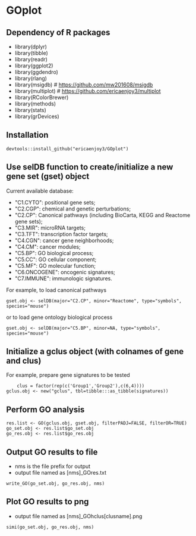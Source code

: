 # GOplot

## Dependency of R packages
* library(dplyr)
* library(tibble)
* library(readr)
* library(ggplot2)
* library(ggdendro)
* library(rlang)
* library(msigdb) # https://github.com/mw201608/msigdb
* library(multiplot) # https://github.com/ericaenjoy3/multiplot
* library(RColorBrewer)
* library(methods)
* library(stats)
* library(grDevices)


## Installation
```
devtools::install_github("ericaenjoy3/GOplot")
```

## Use selDB function to create/initialize a new gene set (gset) object
Current available  database:
* "C1.CYTO": positional gene sets;
* "C2.CGP": chemical and genetic perturbations;
* "C2.CP": Canonical pathways (including BioCarta, KEGG and Reactome gene sets);
* "C3.MIR": microRNA targets;
* "C3.TFT": transcription factor targets;
* "C4.CGN": cancer gene neighborhoods;
* "C4.CM": cancer modules;
* "C5.BP": GO biological process;
* "C5.CC": GO cellular component;
* "C5.MF": GO molecular function;
* "C6.ONCOGENE": oncogenic signatures;
* "C7.IMMUNE": immunologic signatures.

For example, to load canonical pathways
```
gset.obj <- selDB(major="C2.CP", minor="Reactome", type="symbols", species="mouse")
```
or to load gene ontology biological process
```
gset.obj <- selDB(major="C5.BP", minor=NA, type="symbols", species="mouse")
```
## Initialize a gclus object (with colnames of gene and clus)
For example, prepare gene signatures to be tested
```signatures=data.frame(gene = as.character(c("Nanog","Rpl3","Rpl4","Mbl2","Ubr1","Herc2","Asb4","Rnf123","Klf4","Uba5")),
	clus = factor(rep(c('Group1','Group2'),c(6,4))))
gclus.obj <- new("gclus", tbl=tibble:::as_tibble(signatures))
```
## Perform GO analysis
```
res.list <- GO(gclus.obj, gset.obj, filterPADJ=FALSE, filterOR=TRUE)
go_set.obj <- res.list$go_set.obj
go_res.obj <- res.list$go_res.obj
```
## Output GO results to file
* nms is the file prefix for output
* output file named as [nms]_GOres.txt
```
write_GO(go_set.obj, go_res.obj, nms)
```
## Plot GO results to png
* output file named as [nms]_GOhclus[clusname].png
```
simi(go_set.obj, go_res.obj, nms)
```
